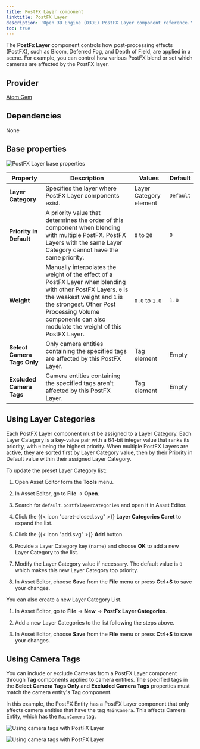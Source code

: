 ```yaml
---
title: PostFX Layer component
linktitle: PostFX Layer
description: 'Open 3D Engine (O3DE) PostFX Layer component reference.'
toc: true
---
```


The **PostFx Layer** component controls how post-processing effects (PostFX), such as Bloom, Deferred Fog, and Depth of Field, are applied in a scene. For example, you can control how various PostFX blend or set which cameras are affected by the PostFX layer.

## Provider ##

[Atom Gem](/docs/user-guide/gems/reference/rendering/atom/atom/)


## Dependencies

None


## Base properties

![PostFX Layer base properties](/images/user-guide/components/reference/atom/post-processing-volumes/postfx-layer.png)

| Property | Description | Values | Default |
| - | - | - | - |
| **Layer Category** | Specifies the layer where PostFX Layer components exist. | Layer Category element | `Default` |
| **Priority in Default** | A priority value that determines the order of this component when blending with multiple PostFX. PostFX Layers with the same Layer Category cannot have the same priority. | `0` to `20` | `0` |
| **Weight** | Manually interpolates the weight of the effect of a PostFX Layer when blending with other PostFX Layers. `0` is the weakest weight and `1` is the strongest. Other Post Processing Volume components can also modulate the weight of this PostFX Layer. | `0.0` to `1.0` | `1.0` |
| **Select Camera Tags Only** | Only camera entities containing the specified tags are affected by this PostFX Layer. | Tag element | Empty |
| **Excluded Camera Tags** | Camera entities containing the specified tags aren't affected by this PostFX Layer. | Tag element | Empty|

## Using Layer Categories

Each PostFX Layer component must be assigned to a Layer Category. Each Layer Category is a key-value pair with a 64-bit integer value that ranks its priority, with `0` being the highest priority. When multiple PostFX Layers are active, they are sorted first by Layer Category value, then by their Priority in Default value within their assigned Layer Category.

To update the preset Layer Category list:

1. Open Asset Editor form the **Tools** menu.

1. In Asset Editor, go to **File** &rarr; **Open**.

1. Search for `default.postfxlayercategories` and open it in Asset Editor.

1. Click the {{< icon "caret-closed.svg" >}} **Layer Categories Caret** to expand the list.

1. Click the {{< icon "add.svg" >}} **Add** button.

1. Provide a Layer Category key (name) and choose **OK** to add a new Layer Category to the list.

1. Modify the Layer Category value if necessary. The default value is `0` which makes this new Layer Category top priority.

1. In Asset Editor, choose **Save** from the **File** menu or press **Ctrl+S** to save your changes.

You can also create a new Layer Category List.

1. In Asset Editor, go to **File** &rarr; **New** &rarr; **PostFx Layer Categories**.

1. Add a new Layer Categories to the list following the steps above.

1. In Asset Editor, choose **Save** from the **File** menu or press **Ctrl+S** to save your changes.


## Using Camera Tags

You can include or exclude Cameras from a PostFX Layer component through **Tag** components applied to camera entities. The specified tags in the **Select Camera Tags Only** and **Excluded Camera Tags** properties must match the camera entity's Tag component.

In this example, the PostFX Entity has a PostFX Layer component that only affects camera entities that have the tag `MainCamera`. This affects Camera Entity, which has the `MainCamera` tag.

![Using camera tags with PostFX Layer](/images/user-guide/components/reference/atom/post-processing-volumes/postfx-layer-camera-tags-1.png)

![Using camera tags with PostFX Layer](/images/user-guide/components/reference/atom/post-processing-volumes/postfx-layer-camera-tags-2.png)
